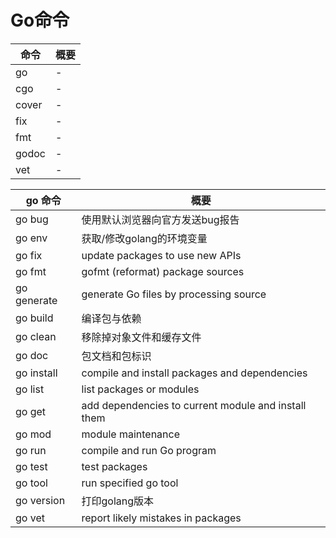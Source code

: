 # Go命令

| 命令 | 概要 |
| --- | --- |
| go | - |
| cgo | - |
| cover | - |
| fix | - |
| fmt | - |
| godoc | - |
| vet | - |


| go 命令 | 概要 |
| --- | --- |
| go bug | 使用默认浏览器向官方发送bug报告 |
| go env | 获取/修改golang的环境变量 |
| go fix | update packages to use new APIs |
| go fmt | gofmt (reformat) package sources |
| go generate | generate Go files by processing source |
| go build | 编译包与依赖 |
| go clean | 移除掉对象文件和缓存文件 |
| go doc | 包文档和包标识 |
| go install | compile and install packages and dependencies |
| go list | list packages or modules |
| go get | add dependencies to current module and install them |
| go mod | module maintenance |
| go run | compile and run Go program |
| go test | test packages |
| go tool | run specified go tool |
| go version | 打印golang版本 |
| go vet | report likely mistakes in packages |

